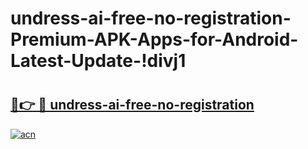 # undress-ai-free-no-registration-Premium-APK-Apps-for-Android-Latest-Update-!divj1

# <h2><a href="https://jcwedg.esa.edu.pl?title=undress-ai-free-no-registration&ref=divj1">🔗👉 🔴 undress-ai-free-no-registration</a></h2>

[![acn](https://github.com/user-attachments/assets/0f9c940e-d8b0-45ae-aac7-cd30a18b3e1c)](https://jcwedg.esa.edu.pl?title=undress-ai-free-no-registration&ref=divj1)

